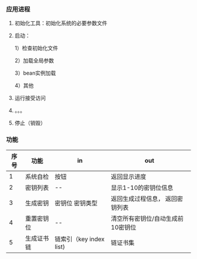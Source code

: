 


### 应用进程
1. 初始化工具：初始化系统的必要参数文件

2. 启动：

   1）检查初始化文件

   2）加载全局参数

   3）bean实例加载

   4）其他

3. 运行接受访问
4. 。。。
5. 停止（销毁）

### 功能

|序号|功能|in|out|
|-|-|-|-|
|1|系统自检|按钮|返回显示进度|
|2|密钥列表|--|显示1-10的密钥位信息|
|3|生成密钥|密钥位 密钥类型|返回生成过程信息， 返回密钥列表|
|4|重置密钥位|--|清空所有密钥位/自动生成前10密钥位|
|5|生成证书链|链索引（key index list)|链证书集|









